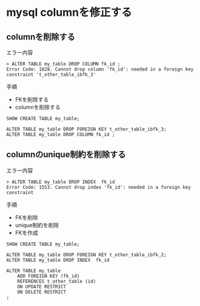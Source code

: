 # mysql columnを修正する


## columnを削除する

エラー内容

```
> ALTER TABLE my_table DROP COLUMN fk_id ; 
Error Code: 1828. Cannot drop column 'fk_id': needed in a foreign key constraint 't_other_table_ibfk_3'
```

手順

* FKを削除する
* columnを削除する

```
SHOW CREATE TABLE my_table;

ALTER TABLE my_table DROP FOREIGN KEY t_other_table_ibfk_3;
ALTER TABLE my_table DROP COLUMN fk_id ; 
```



## columnのunique制約を削除する

エラー内容
```
> ALTER TABLE my_table DROP INDEX  fk_id
Error Code: 1553. Cannot drop index 'fk_id': needed in a foreign key constraint
```

手順

* FKを削除
* unique制約を削除
* FKを作成


```
SHOW CREATE TABLE my_table;

ALTER TABLE my_table DROP FOREIGN KEY t_other_table_ibfk_2;
ALTER TABLE my_table DROP INDEX  fk_id

ALTER TABLE my_table
	ADD FOREIGN KEY (fk_id)
	REFERENCES t_other_table (id)
	ON UPDATE RESTRICT
	ON DELETE RESTRICT
; 
```



